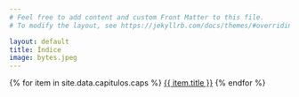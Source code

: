 ```yaml
---
# Feel free to add content and custom Front Matter to this file.
# To modify the layout, see https://jekyllrb.com/docs/themes/#overriding-theme-defaults

layout: default
title: Índice
image: bytes.jpeg
---
```


{% for item in site.data.capitulos.caps %}
   <a href="{{ item.url }}">{{ item.title }}</a>
{% endfor %}
